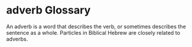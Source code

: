 # adverb Glossary
An adverb is a word that describes the verb, or sometimes describes the sentence as a whole.  Particles in Biblical Hebrew are closely related to adverbs. 
